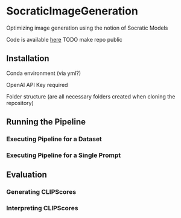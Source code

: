 # SocraticImageGeneration
Optimizing image generation using the notion of Socratic Models

Code is available [here](https://github.com/JonaRuthardt/SocraticImageGeneration)
TODO make repo public

## Installation

Conda environment (via yml?)

OpenAI API Key required

Folder structure (are all necessary folders created when cloning the repository)


## Running the Pipeline

### Executing Pipeline for a Dataset

### Executing Pipeline for a Single Prompt

## Evaluation

### Generating CLIPScores

### Interpreting CLIPScores



